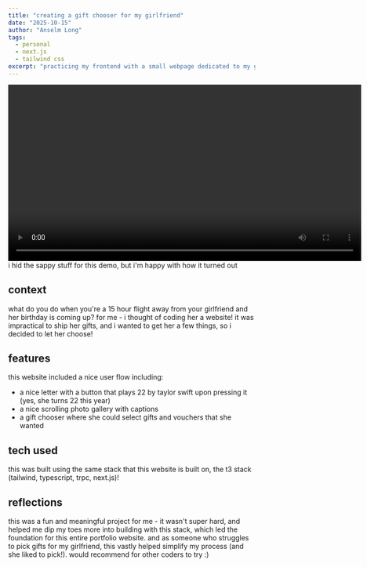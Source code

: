```yaml
---
title: "creating a gift chooser for my girlfriend"
date: "2025-10-15"
author: "Anselm Long"
tags:
  - personal
  - next.js
  - tailwind css
excerpt: "practicing my frontend with a small webpage dedicated to my girlfriend's birthday"
---
```


<video controls width="720">
  <source src="/videos/xuan-page-demo.mp4" type="video/mp4" />
</video>
<figcaption>i hid the sappy stuff for this demo, but i'm happy with how it turned out</figcaption>

## context

what do you do when you're a 15 hour flight away from your girlfriend and her birthday is coming up? for me - i thought of coding her a website! it was impractical to ship her gifts, and i wanted to get her a few things, so i decided to let her choose!

## features

this website included a nice user flow including:
- a nice letter with a button that plays 22 by taylor swift upon pressing it (yes, she turns 22 this year)
- a nice scrolling photo gallery with captions
- a gift chooser where she could select gifts and vouchers that she wanted

## tech used

this was built using the same stack that this website is built on, the t3 stack (tailwind, typescript, trpc, next.js)!

## reflections

this was a fun and meaningful project for me - it wasn't super hard, and helped me dip my toes more into building with this stack, which led the foundation for this entire portfolio website. and as someone who struggles to pick gifts for my girlfriend, this vastly helped simplify my process (and she liked to pick!). would recommend for other coders to try :)
